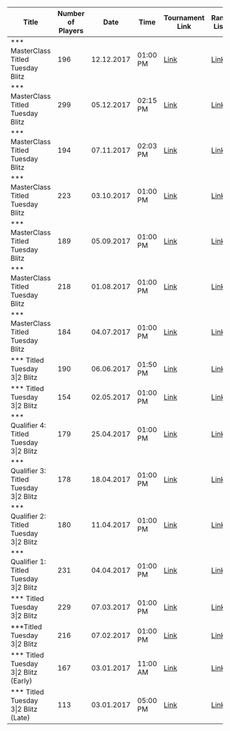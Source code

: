 | Title                                      |   Number of Players | Date       | Time     | Tournament Link                                                                           | Rank List                                                                                                          |
|--------------------------------------------|---------------------|------------|----------|-------------------------------------------------------------------------------------------|--------------------------------------------------------------------------------------------------------------------|
| *** MasterClass Titled Tuesday Blitz       |                 196 | 12.12.2017 | 01:00 PM | [Link](https://www.chess.com/tournament/live/-masterclass-titled-tuesday-blitz-914248)    | [Link](https://github.com/cmgchess/Titled-Tuesday-Data/blob/main/-masterclass-titled-tuesday-blitz-914248.json)    |
| *** MasterClass Titled Tuesday Blitz       |                 299 | 05.12.2017 | 02:15 PM | [Link](https://www.chess.com/tournament/live/-masterclass-titled-tuesday-blitz-913741)    | [Link](https://github.com/cmgchess/Titled-Tuesday-Data/blob/main/-masterclass-titled-tuesday-blitz-913741.json)    |
| *** MasterClass Titled Tuesday Blitz       |                 194 | 07.11.2017 | 02:03 PM | [Link](https://www.chess.com/tournament/live/-masterclass-titled-tuesday-blitz-906896)    | [Link](https://github.com/cmgchess/Titled-Tuesday-Data/blob/main/-masterclass-titled-tuesday-blitz-906896.json)    |
| *** MasterClass Titled Tuesday Blitz       |                 223 | 03.10.2017 | 01:00 PM | [Link](https://www.chess.com/tournament/live/-masterclass-titled-tuesday-blitz-899622)    | [Link](https://github.com/cmgchess/Titled-Tuesday-Data/blob/main/-masterclass-titled-tuesday-blitz-899622.json)    |
| *** MasterClass Titled Tuesday Blitz       |                 189 | 05.09.2017 | 01:00 PM | [Link](https://www.chess.com/tournament/live/-masterclass-titled-tuesday-blitz-894012)    | [Link](https://github.com/cmgchess/Titled-Tuesday-Data/blob/main/-masterclass-titled-tuesday-blitz-894012.json)    |
| *** MasterClass Titled Tuesday Blitz       |                 218 | 01.08.2017 | 01:00 PM | [Link](https://www.chess.com/tournament/live/-masterclass-titled-tuesday-blitz-878114)    | [Link](https://github.com/cmgchess/Titled-Tuesday-Data/blob/main/-masterclass-titled-tuesday-blitz-878114.json)    |
| *** MasterClass Titled Tuesday Blitz       |                 184 | 04.07.2017 | 01:00 PM | [Link](https://www.chess.com/tournament/live/-masterclass-titled-tuesday-blitz-862996)    | [Link](https://github.com/cmgchess/Titled-Tuesday-Data/blob/main/-masterclass-titled-tuesday-blitz-862996.json)    |
| *** Titled Tuesday 3\|2 Blitz              |                 190 | 06.06.2017 | 01:50 PM | [Link](https://www.chess.com/tournament/live/-titled-tuesday-32-blitz-851498)             | [Link](https://github.com/cmgchess/Titled-Tuesday-Data/blob/main/-titled-tuesday-32-blitz-851498.json)             |
| *** Titled Tuesday 3\|2 Blitz              |                 154 | 02.05.2017 | 01:00 PM | [Link](https://www.chess.com/tournament/live/-titled-tuesday-32-blitz-832833)             | [Link](https://github.com/cmgchess/Titled-Tuesday-Data/blob/main/-titled-tuesday-32-blitz-832833.json)             |
| *** Qualifier 4: Titled Tuesday 3\|2 Blitz |                 179 | 25.04.2017 | 01:00 PM | [Link](https://www.chess.com/tournament/live/-qualifier-4-titled-tuesday-32-blitz-821669) | [Link](https://github.com/cmgchess/Titled-Tuesday-Data/blob/main/-qualifier-4-titled-tuesday-32-blitz-821669.json) |
| *** Qualifier 3: Titled Tuesday 3\|2 Blitz |                 178 | 18.04.2017 | 01:00 PM | [Link](https://www.chess.com/tournament/live/-qualifier-3-titled-tuesday-32-blitz-821668) | [Link](https://github.com/cmgchess/Titled-Tuesday-Data/blob/main/-qualifier-3-titled-tuesday-32-blitz-821668.json) |
| *** Qualifier 2: Titled Tuesday 3\|2 Blitz |                 180 | 11.04.2017 | 01:00 PM | [Link](https://www.chess.com/tournament/live/-qualifier-2-titled-tuesday-32-blitz-821653) | [Link](https://github.com/cmgchess/Titled-Tuesday-Data/blob/main/-qualifier-2-titled-tuesday-32-blitz-821653.json) |
| *** Qualifier 1: Titled Tuesday 3\|2 Blitz |                 231 | 04.04.2017 | 01:00 PM | [Link](https://www.chess.com/tournament/live/-qualifier-1-titled-tuesday-32-blitz-817562) | [Link](https://github.com/cmgchess/Titled-Tuesday-Data/blob/main/-qualifier-1-titled-tuesday-32-blitz-817562.json) |
| *** Titled Tuesday 3\|2 Blitz              |                 229 | 07.03.2017 | 01:00 PM | [Link](https://www.chess.com/tournament/live/-titled-tuesday-32-blitz-800243)             | [Link](https://github.com/cmgchess/Titled-Tuesday-Data/blob/main/-titled-tuesday-32-blitz-800243.json)             |
| ***Titled Tuesday 3\|2 Blitz               |                 216 | 07.02.2017 | 01:00 PM | [Link](https://www.chess.com/tournament/live/titled-tuesday-32-blitz-789085)              | [Link](https://github.com/cmgchess/Titled-Tuesday-Data/blob/main/titled-tuesday-32-blitz-789085.json)              |
| *** Titled Tuesday 3\|2 Blitz (Early)      |                 167 | 03.01.2017 | 11:00 AM | [Link](https://www.chess.com/tournament/live/-titled-tuesday-32-blitz-early-767968)       | [Link](https://github.com/cmgchess/Titled-Tuesday-Data/blob/main/-titled-tuesday-32-blitz-early-767968.json)       |
| *** Titled Tuesday 3\|2 Blitz (Late)       |                 113 | 03.01.2017 | 05:00 PM | [Link](https://www.chess.com/tournament/live/-titled-tuesday-32-blitz-late-767969)        | [Link](https://github.com/cmgchess/Titled-Tuesday-Data/blob/main/-titled-tuesday-32-blitz-late-767969.json)        |